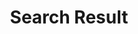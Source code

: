 ---
title: "Search Result"
description: "A Developement Blog about iOS, Xcode, Swift, SwiftUI, Flutter and Development practices. Learn how to build better apps, with theory and examples in all posts."
layout: "search"
draft: false
---